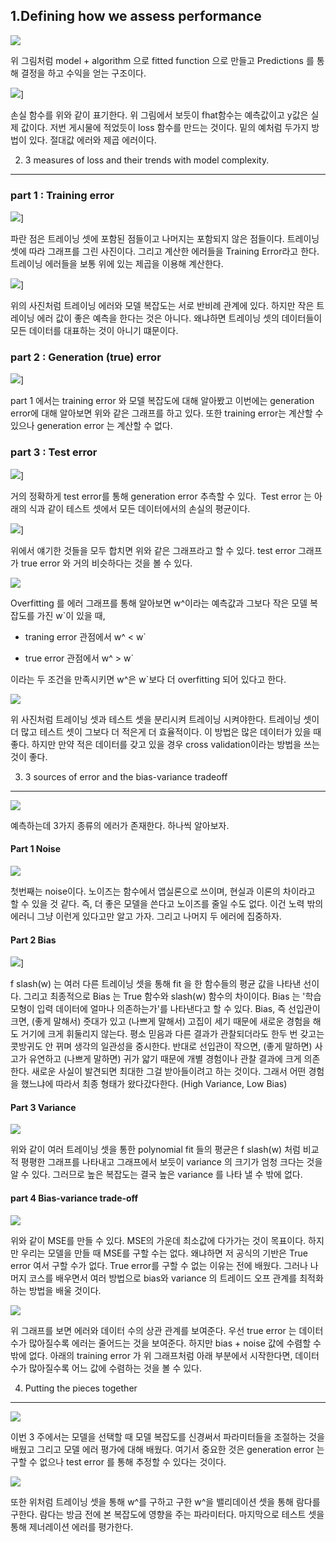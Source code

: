1.Defining how we assess performance
-------------------------------------------
![](https://3.bp.blogspot.com/-_sZPN0JHwck/V3-IQ1mEzkI/AAAAAAAAHIA/FEDX6qvY9PsXiBH3Wcj65MjmyQ6SGhZKQCLcB/s400/%25EC%25BA%25A1%25EC%25B2%2598.PNG)

위 그림처럼 model&nbsp;+ algorithm 으로 fitted function 으로 만들고
Predictions 를 통해 결정을 하고 수익을 얻는 구조이다.

![](https://3.bp.blogspot.com/-St4w8j5dKNs/V3-I6s7Wl9I/AAAAAAAAHIE/NtKgm3WzEUwXTkshoYehap-hja0h23_fgCLcB/s400/%25EC%25BA%25A1%25EC%25B2%2598.PNG)]

손실 함수를 위와 같이 표기한다. 위 그림에서 보듯이 fhat함수는 예측값이고 y값은 실제 값이다. 저번 게시물에 적었듯이 loss 함수를 만드는 것이다. 밑의 예처럼 두가지 방법이 있다. 절대값 에러와 제곱 에러이다.

2. 3 measures of loss and their trends with model complexity.
--------------------------------------

### part 1 : Training error
![](https://3.bp.blogspot.com/-opCaqcqwzRs/V3-MqH0M8vI/AAAAAAAAHIU/eQwLGlEYC8UyswAxptLFpsj2GE7mudalACLcB/s400/%25EC%25BA%25A1%25EC%25B2%2598.PNG)]

파란 점은 트레이닝 셋에 포함된 점들이고 나머지는 포함되지 않은 점들이다. 트레이닝 셋에 따라 그래프를 그린 사진이다. 그리고 계산한 에러들을 Training Error라고 한다. 트레이닝 에러들을 보통 위에 있는 제곱을 이용해 계산한다.

![](https://2.bp.blogspot.com/-d_qVTGyD9GI/V3-N6QDikzI/AAAAAAAAHIg/JdOZO8H0NC4u8d_fCcraHQFS9MU8i3YeACLcB/s400/%25EC%25BA%25A1%25EC%25B2%2598.PNG)]

위의 사진처럼 트레이닝 에러와 모델 복잡도는 서로 반비례 관계에 있다.
하지만 작은 트레이닝 에러 값이 좋은 예측을 한다는 것은 아니다. 왜냐하면 트레이닝 셋의 데이터들이 모든 데이터를 대표하는 것이 아니기 떄문이다.


### part 2 : Generation (true) error
![](https://4.bp.blogspot.com/-PkJZ_5DebMI/V3-0ze96O0I/AAAAAAAAHIw/RnPBPxGQwToCN7bwzMNNtAV6QILFTdITwCLcB/s400/%25EC%25BA%25A1%25EC%25B2%2598.PNG)]

part 1 에서는 training error 와 모델 복잡도에 대해 알아봤고 이번에는 generation error에 대해 알아보면 위와 같은 그래프를 하고 있다. 또한 training error는 계산할 수 있으나 generation error 는 계산할 수 없다.

### part 3 : Test error
![](https://1.bp.blogspot.com/-Mfm6R9BtCHs/V3-2IxhqnpI/AAAAAAAAHI8/YY-EtbHKJgEM75FNJAmB8SW_Mxa0cAnSACLcB/s400/%25EC%25BA%25A1%25EC%25B2%2598.PNG)]

거의 정확하게 test error를 통해 generation error 추측할 수 있다.&nbsp;
Test error 는 아래의 식과 같이 테스트 셋에서 모든 데이터에서의 손실의 평균이다.

![](https://2.bp.blogspot.com/-gpTekKCipY0/V3-3BDaSfYI/AAAAAAAAHJI/cCG7B48AdMU12ZU_IoL0T0D_yuwS-Aw5gCLcB/s400/%25EC%25BA%25A1%25EC%25B2%2598.PNG)]

위에서 얘기한 것들을 모두 합치면 위와 같은 그래프라고 할 수 있다. test error 그래프가 true error 와 거의 비슷하다는 것을 볼 수 있다.

![](https://4.bp.blogspot.com/-geIQ8z1R1jE/V3-4E1TR-8I/AAAAAAAAHJU/cGlvrHh7Sa4ItvTP5buwZb4OVvJbiVR5QCLcB/s400/%25EC%25BA%25A1%25EC%25B2%2598.PNG)

Overfitting 를 에러 그래프를 통해 알아보면 w^이라는 예측값과 그보다 작은 모델 복잡도를 가진 w`이 있을 때,

* traning error 관점에서 w^  <  w` 

* true error 관점에서 w^  >  w`

이라는 두 조건을 만족시키면 w^은 w`보다 더 overfitting 되어 있다고 한다.

![](https://3.bp.blogspot.com/-uhO3fJa5tNc/V3-5ncVaLlI/AAAAAAAAHJg/YMV82w-28XYUY8IGt4sZN2HKhD8VejhtACLcB/s400/%25EC%25BA%25A1%25EC%25B2%2598.PNG)

위 사진처럼 트레이닝 셋과 테스트 셋을 분리시켜 트레이닝 시켜야한다.
트레이닝 셋이 더 많고 테스트 셋이 그보다 더 적은게 더 효율적이다.
이 방법은 많은 데이터가 있을 때 좋다. 하지만 만약 적은 데이터를 갖고 있을 경우 cross validation이라는 방법을 쓰는 것이 좋다.




3. 3 sources of error and the bias-variance tradeoff
------------------------------------------------
![](https://3.bp.blogspot.com/-EiUXlr1N1Nc/V4DaCjFQVmI/AAAAAAAAHJw/0uXl-0tuB-EgmpB60CVeYWjOKUAX1jFEwCLcB/s400/%25EC%25BA%25A1%25EC%25B2%2598.PNG)

예측하는데 3가지 종류의 에러가 존재한다.
하나씩 알아보자.

#### Part 1 Noise

![](https://4.bp.blogspot.com/-CTvFHl4KHyQ/V4DapQ8OnVI/AAAAAAAAHJ0/N1sHL_TS1lMY7OJCznO1jUAl6LkoYDG8QCLcB/s400/%25EC%25BA%25A1%25EC%25B2%2598.PNG)

첫번째는 noise이다. 노이즈는 함수에서 앱실론으로 쓰이며, 현실과 이론의 차이라고 할 수 있을 것 같다.
즉, 더 좋은 모델을 쓴다고 노이즈를 줄일 수도 없다.
이건 노력 밖의 에러니 그냥 이런게 있다고만 알고 가자.
그리고 나머지 두 에러에 집중하자.

#### Part 2 Bias

![](https://1.bp.blogspot.com/-E9uczavl1oI/V4D81rFTSKI/AAAAAAAAHKI/In5Sw871h50tjpelnlIDcUuQ2zzsVr5XQCLcB/s400/%25EC%25BA%25A1%25EC%25B2%2598.PNG)]

f slash(w) 는 여러 다른 트레이닝 셋을 통해 fit 을 한 함수들의 평균 값을 나타낸 선이다. 그리고 최종적으로 Bias 는 True 함수와 slash(w) 함수의 차이이다.
Bias 는 '학습 모형이 입력 데이터에 얼마나 의존하는가'를 나타낸다고 할 수 있다.
Bias, 즉 선입관이 크면, (좋게 말해서) 줏대가 있고 (나쁘게 말해서) 고집이 세기 때문에 새로운 경험을 해도 거기에 크게 휘둘리지 않는다. 평소 믿음과 다른 결과가 관찰되더라도 한두 번 갖고는 콧방귀도 안 뀌며 생각의 일관성을 중시한다. 
반대로 선입관이 작으면, (좋게 말하면) 사고가 유연하고 (나쁘게 말하면) 귀가 얇기 때문에 개별 경험이나 관찰 결과에 크게 의존한다. 새로운 사실이 발견되면 최대한 그걸 받아들이려고 하는 것이다. 그래서 어떤 경험을 했느냐에 따라서 최종 형태가 왔다갔다한다. (High Variance, Low Bias)

#### Part 3 Variance

![](https://3.bp.blogspot.com/-OYvw-M4O5PA/V4D_dJb4EtI/AAAAAAAAHKU/62wsvvIUqUg3FxDOKNZz0FsW2YeRZNooACLcB/s400/%25EC%25BA%25A1%25EC%25B2%2598.PNG)

위와 같이 여러 트레이닝 셋을 통한 polynomial fit 들의 평균은 f slash(w) 처럼 비교적 평평한 그래프를 나타내고 그래프에서 보듯이 variance 의 크기가 엄청 크다는 것을 알 수 있다. 그러므로 높은 복잡도는 결국 높은 variance 를 나타 낼 수 밖에 없다.

#### part 4 Bias-variance trade-off
![](https://4.bp.blogspot.com/-wSjUPqewADk/V4EBOnjhhtI/AAAAAAAAHKg/KmHeNLVgGOEYoUjw5he7PLVPNP4iIrtoQCLcB/s320/%25EC%25BA%25A1%25EC%25B2%2598.PNG)

위와 같이 MSE를 만들 수 있다. MSE의 가운데 최소값에 다가가는 것이 목표이다. 하지만 우리는 모델을 만들 때 MSE를 구할 수는 없다. 왜냐하면 저 공식의 기반은 True error 여서 구할 수가 없다.  True error를 구할 수 없는 이유는 전에 배웠다. 그러나 나머지 코스를 배우면서 여러 방법으로 bias와 variance 의 트레이드 오프 관계를 최적화하는 방법을 배울 것이다.

![](https://3.bp.blogspot.com/-FZcDyWyScOY/V4EC2uavnqI/AAAAAAAAHKs/5l5ox6zIbkkhXfZoTz3NdK1_6M-pZrTPwCLcB/s320/%25EC%25BA%25A1%25EC%25B2%2598.PNG)

위 그래프를 보면 에러와 데이터 수의 상관 관계를 보여준다. 우선 true error 는 데이터 수가 많아질수록 에러는 줄어드는 것을 보여준다. 하지만 bias + noise 값에 수렴할 수 밖에 없다. 아래의 training error 가 위 그래프처럼 아래 부분에서 시작한다면, 데이터 수가 많아질수록 어느 값에 수렴하는 것을 볼 수 있다.



4. Putting the pieces together
--------------------------------------------------
![](https://3.bp.blogspot.com/-5zOaz3KtvQ0/V4EEIs559UI/AAAAAAAAHK4/nI5yjr3-c-0szbWLrkU5diIIZZ35RG7xACLcB/s400/%25EC%25BA%25A1%25EC%25B2%2598.PNG)

이번 3 주에서는 모델을 선택할 때 모델 복잡도를 신경써서 파라미터들을 조절하는 것을 배웠고 그리고 모델 에러 평가에 대해 배웠다. 여기서 중요한 것은 generation error 는 구할 수 없으나 test error 를 통해 추정할 수 있다는 것이다.

![](https://1.bp.blogspot.com/-8Oyq0ciLLj8/V4EFu_Fq8PI/AAAAAAAAHLE/KO5OovCpk8gVGj6RqdjR1ug5F1CL8Uu4gCLcB/s400/%25EC%25BA%25A1%25EC%25B2%2598.PNG)

또한 위처럼 트레이닝 셋을 통해 w^를 구하고 구한 w^을 밸리데이션 셋을 통해 람다를 구한다. 람다는 방금 전에 본 복잡도에 영향을 주는 파라미터다. 마지막으로 테스트 셋을 통해 제너레이션 에러를 평가한다.